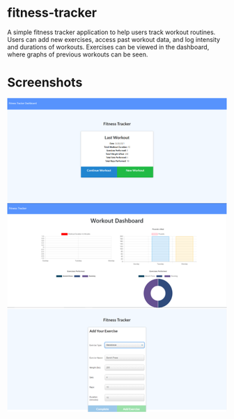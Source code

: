 # fitness-tracker

A simple fitness tracker application to help users track workout routines. Users can add new exercises, access past workout data, and log intensity and durations of workouts. Exercises can be viewed in the dashboard, where graphs of previous workouts can be seen.

# Screenshots

![Image1](https://github.com/kytaylor/fitness-tracker/blob/main/assets/Screenshot%202021-03-29%20164136.png)
![Image2](https://github.com/kytaylor/fitness-tracker/blob/main/assets/Screenshot%202021-03-29%20164331.png)
![Image3](https://github.com/kytaylor/fitness-tracker/blob/main/assets/Screenshot%202021-03-29%20164407.png)